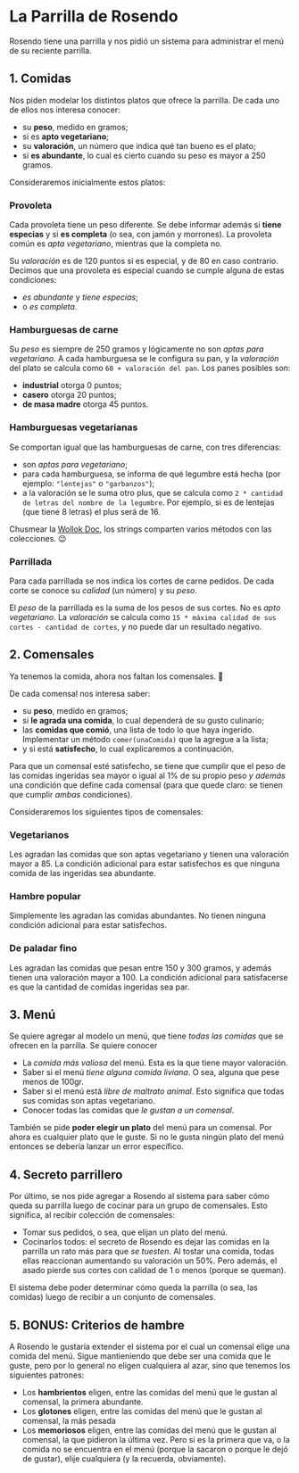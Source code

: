# La Parrilla de Rosendo
Rosendo tiene una parrilla y nos pidió un sistema para administrar el menú de su reciente parrilla.

## 1. Comidas
Nos piden modelar los distintos platos que ofrece la parrilla. De cada uno de ellos nos interesa conocer:
* su **peso**, medido en gramos;
* si es **apto vegetariano**;
* su **valoración**, un número que indica qué tan bueno es el plato;
* si **es abundante**, lo cual es cierto cuando su peso es mayor a 250 gramos.

Consideraremos inicialmente estos platos:

### Provoleta
Cada provoleta tiene un peso diferente. Se debe informar además si **tiene especias** y si **es completa** (o sea, con jamón y morrones). La provoleta común es _apta vegetariano_, mientras que la completa no. 

Su _valoración_ es de 120 puntos si es especial, y de 80 en caso contrario. Decimos que una provoleta es especial cuando se cumple alguna de estas condiciones:
* _es abundante_ y _tiene especias_;
* o _es completa_. 

### Hamburguesas de carne
Su _peso_ es siempre de 250 gramos y lógicamente no son _aptas para vegetariano_. 
A cada hamburguesa se le configura su pan, y la _valoración_ del plato se calcula como `60 + valoración del pan`. Los panes posibles son:
* **industrial** otorga 0 puntos;
* **casero** otorga 20 puntos;
* **de masa madre** otorga 45 puntos.

### Hamburguesas vegetarianas
Se comportan igual que las hamburguesas de carne, con tres diferencias:
* son _aptas para vegetariano_;
* para cada hamburguesa, se informa de qué legumbre está hecha (por ejemplo: `"lentejas"` o `"garbanzos"`);
* a la valoración se le suma otro plus, que se calcula como `2 * cantidad de letras del nombre de la legumbre`. Por ejemplo, si es de lentejas (que tiene 8 letras) el plus será de 16. 

Chusmear la [Wollok Doc](https://www.wollok.org/documentacion/wollokdoc/), los strings comparten varios métodos con las colecciones. :wink:

### Parrillada
Para cada parrillada se nos indica los cortes de carne pedidos. De cada corte se conoce su _calidad_ (un número) y su _peso_.

El _peso_ de la parrillada es la suma de los pesos de sus cortes. No es _apto vegetariano_. La _valoración_ se calcula como `15 * máxima calidad de sus cortes - cantidad de cortes`, y no puede dar un resultado negativo.

## 2. Comensales
Ya tenemos la comida, ahora nos faltan los comensales. :fork_and_knife:

De cada comensal nos interesa saber: 
* su **peso**, medido en gramos;
* si **le agrada una comida**, lo cual dependerá de su gusto culinario;
* las **comidas que comió**, una lista de todo lo que haya ingerido. Implementar un método `comer(unaComida)` que la agregue a la lista;
* y si está **satisfecho**, lo cual explicaremos a continuación.

Para que un comensal esté satisfecho, se tiene que cumplir que el peso de las comidas ingeridas sea mayor o igual al 1% de su propio peso _y además_ una condición que define cada comensal (para que quede claro: se tienen que cumplir _ambas_ condiciones).    

Consideraremos los siguientes tipos de comensales:

### Vegetarianos
Les agradan las comidas que son aptas vegetariano y tienen una valoración mayor a 85. La condición adicional para estar satisfechos es que ninguna comida de las ingeridas sea abundante.

### Hambre popular
Simplemente les agradan las comidas abundantes. No tienen ninguna condición adicional para estar satisfechos.

### De paladar fino
Les agradan las comidas que pesan entre 150 y 300 gramos, y además tienen una valoración mayor a 100. La condición adicional para satisfacerse es que la cantidad de comidas ingeridas sea par. 

## 3. Menú
Se quiere agregar al modelo un menú, que tiene _todas las comidas_ que se ofrecen en la parrilla. Se quiere conocer
- La _comida más valiosa_ del menú. Esta es la que tiene mayor valoración.
- Saber si el menú _tiene alguna comida liviana_. O sea, alguna que pese menos de 100gr.
- Saber si el menú está _libre de maltrato animal_. Esto significa que todas sus comidas son aptas vegetariano.
- Conocer todas las comidas que _le gustan a un comensal_.

También se pide **poder elegir un plato** del menú para un comensal. Por ahora es cualquier plato que le guste. Si no le gusta ningún plato del menú entonces se debería lanzar un error específico.


## 4. Secreto parrillero
Por último, se nos pide agregar a Rosendo al sistema para saber cómo queda su parrilla luego de cocinar para un grupo de comensales. Esto significa, al recibir colección de comensales:
- Tomar sus pedidos, o sea, que elijan un plato del menú.
- Cocinarlos todos: el secreto de Rosendo es dejar las comidas en la parrilla un rato más para que _se tuesten_. 
Al tostar una comida, todas ellas reaccionan aumentando su valoración un 50%. Pero además, el asado pierde sus cortes con calidad de 1 o menos (porque se queman).

El sistema debe poder determinar cómo queda la parrilla (o sea, las comidas) luego de recibir a un conjunto de comensales.

## 5. BONUS: Criterios de hambre
A Rosendo le gustaría extender el sistema por el cual un comensal elige una comida del menú. Sigue mantieniendo que debe ser una comida que le guste, pero por lo general no eligen cualquiera al azar, sino que tenemos los siguientes patrones:
- Los **hambrientos** eligen, entre las comidas del menú que le gustan al comensal, la primera abundante.
- Los **glotones** eligen, entre las comidas del menú que le gustan al comensal, la más pesada
- Los **memoriosos** eligen, entre las comidas del menú que le gustan al comensal, la que pidieron la última vez. Pero si es la primera que va, o la comida no se encuentra en el menú (porque la sacaron o porque le dejó de gustar), elije cualquiera (y la recuerda, obviamente).
